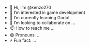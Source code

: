 - 👋 Hi, I’m @kenzo270
- 👀 I’m interested in game development
- 🌱 I’m currently learning Godot
- 💞️ I’m looking to collaborate on ...
- 📫 How to reach me ...
- 😄 Pronouns: ...
- ⚡ Fun fact: ...

<!---
kenzo270/kenzo270 is a ✨ special ✨ repository because its `README.md` (this file) appears on your GitHub profile.
You can click the Preview link to take a look at your changes.
--->
